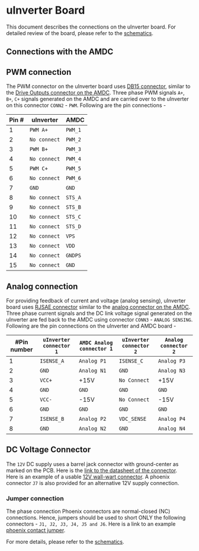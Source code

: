 # uInverter Board

This document describes the connections on the uInverter board. For detailed review of the board, please refer to the [schematics](../REV20210506A/uInverter-rev-a.pdf).


## Connections with the AMDC

## PWM connection
The PWM connector on the uInverter board uses [DB15 connector](https://www.digikey.com/en/products/detail/amphenol-icc-fci/ICD15S13E6GV00LF/1090326), similar to the [Drive Outputs connector on the AMDC](https://github.com/Severson-Group/AMDC-Hardware/blob/develop/docs/PowerStack.md#db-15-connectors). Three phase PWM signals `A+`, `B+`, `C+` signals generated on the AMDC and are carried over to the uInverter on this connector `CONN2` - `PWM`.
Following are the pin connections -  

| Pin # |  uInverter 		| AMDC		  |
|-------| ------------------|-------------|
| 1     | `PWM A+`			| `PWM_1`     |
| 2     | `No connect`		| `PWM_2`     |
| 3     | `PWM B+`  		| `PWM_3`     |
| 4     | `No connect`		| `PWM_4`     |
| 5     | `PWM C+`    		| `PWM_5`     |
| 6     | `No connect`		| `PWM_6`     |
| 7     | `GND`      		| `GND`       |
| 8     | `No connect`    	| `STS_A`     |
| 9     | `No connect`    	| `STS_B`     |
| 10    | `No connect`    	| `STS_C`     |
| 11    | `No connect`    	| `STS_D`     |
| 12    | `No connect`    	| `VPS`       |
| 13    | `No connect`    	| `VDD`       |
| 14    | `No connect`    	| `GNDPS`     |
| 15    | `No connect`    	| `GND`       |  



## Analog connection
For providing feedback of current and voltage (analog sensing), uInverter board uses [RJSAE connector](https://www.digikey.com/en/products/detail/amphenol-icc-commercial-products/RJSAE-5385-02/1242709) similar to the [analog connector on the AMDC](https://github.com/Severson-Group/AMDC-Hardware/blob/develop/docs/Analog.md). Three phase current signals and the DC link voltage signal generated on the uInverter are fed back to the AMDC using connector `CONN3` - `ANALOG SENSING`. 
Following are the pin connections on the uInverter and AMDC board -  


| #Pin number | `uInverter connector 1`      | `AMDC Analog connector 1` |  `uInverter connector 2`   		| `Analog connector 2` 		
|------------|  -----					    |--------				  	| ------	 			 			|-----						
| 1 		 | `ISENSE_A`     				| `Analog P1` 			  	| `ISENSE_C`     		 			| `Analog P3` 				
| 2 		 | ` GND    ` 					| `Analog N1` 			  	| ` GND    `     		 			| `Analog N3` 				
| 3 		 | `VCC+    `  					| +15V 				  	 	| `No Connect    `     		 			| +15V 						
| 4 		 | ` GND    ` 					| `GND`				  	 	| ` GND    `     		 			| `GND` 						
| 5 		 | `VCC-    ` 					| -15V 				  	 	| `No Connect    `     		 			| -15V 						
| 6 		 | ` GND    ` 					| `GND` 				  	| ` GND    `     		 			| `GND` 					
| 7 		 | `ISENSE_B`     				| `Analog P2` 			  	| `VDC_SENSE`     		 			| `Analog P4` 				
| 8 		 | `GND     ` 					| `Analog N2` 			  	| `GND     `     		 			| `Analog N4` 			



## DC Voltage Connector
The `12V` DC supply uses a barrel jack connector with ground-center as marked on the PCB. Here is the [link to the datasheet of the connector](https://www.digikey.com/en/products/detail/cui-devices/PJ-037AH/1644547).  
Here is an example of a usable [12V wall-wart connector](https://www.digikey.com/en/products/detail/phihong-usa/PSAA30R-120-R-CNR1/3061648). A phoenix connector `J7` is also provided for an alternative 12V supply connection.  

### Jumper connection
The phase connection Phoenix connectors are normal-closed (NC) connections. Hence, jumpers should be used to short ONLY the following connectors - `J1, J2, J3, J4, J5 and J6`. Here is a link to an example [phoenix contact jumper](https://www.digikey.com/en/products/detail/phoenix-contact/3030161/2263931?s=N4IgTCBcDaIMwAZEEYBsyQF0C%2BQ).  

For more details, please refer to the [schematics](../REV20210506A/uInverter-rev-a.pdf).

